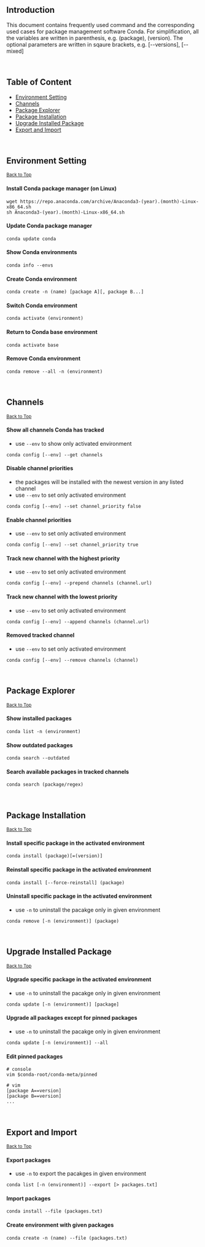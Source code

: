 ## Introduction
This document contains frequently used command and the corresponding used cases for package management software Conda. For simplification, all the variables are written in parenthesis, e.g. (package), (version). The optional parameters are written in sqaure brackets, e.g. [--versions], [--mixed]

&nbsp;
## Table of Content
* [Environment Setting](#environment-setting)
* [Channels](#channels)
* [Package Explorer](#package-explorer)
* [Package Installation](#package-installation)
* [Upgrade Installed Package](#upgrade-installed-package)
* [Export and Import](#export-and-import)

&nbsp;
## Environment Setting
<sub>[Back to Top](#introduction)</sub>
#### Install Conda package manager (on Linux)
```
wget https://repo.anaconda.com/archive/Anaconda3-(year).(month)-Linux-x86_64.sh
sh Anaconda3-(year).(month)-Linux-x86_64.sh
```
#### Update Conda package manager
```
conda update conda
```
#### Show Conda environments
```
conda info --envs
```
#### Create Conda environment
```
conda create -n (name) [package A][, package B...]
```
#### Switch Conda environment
```
conda activate (environment)
```
#### Return to Conda base environment
```
conda activate base
```
#### Remove Conda environment
```
conda remove --all -n (environment)
```

&nbsp;
## Channels
<sub>[Back to Top](#introduction)</sub>
#### Show all channels Conda has tracked
* use `--env` to show only activated environment
```
conda config [--env] --get channels
```
#### Disable channel priorities
* the packages will be installed with the newest version in any listed channel
* use `--env` to set only activated environment
```
conda config [--env] --set channel_priority false
```
#### Enable channel priorities
* use `--env` to set only activated environment
```
conda config [--env] --set channel_priority true
```
#### Track new channel with the highest priority
* use `--env` to set only activated environment
```
conda config [--env] --prepend channels (channel.url)
```
#### Track new channel with the lowest priority
* use `--env` to set only activated environment
```
conda config [--env] --append channels (channel.url)
```
#### Removed tracked channel
* use `--env` to set only activated environment
```
conda config [--env] --remove channels (channel)
```

&nbsp;
## Package Explorer
<sub>[Back to Top](#introduction)</sub>
#### Show installed packages
```
conda list -n (environment)
```
#### Show outdated packages
```
conda search --outdated
```
#### Search available packages in tracked channels
```
conda search (package/regex) 
```


&nbsp;
## Package Installation
<sub>[Back to Top](#introduction)</sub>
#### Install specific package in the activated environment
```
conda install (package)[=(version)]
```
#### Reinstall specific package in the activated environment
```
conda install [--force-reinstall] (package)
```
#### Uninstall specific package in the activated environment
* use `-n` to uninstall the pacakge only in given environment
```
conda remove [-n (environment)] (package)
```

&nbsp;
## Upgrade Installed Package
<sub>[Back to Top](#introduction)</sub>
#### Upgrade specific package in the activated environment
* use `-n` to uninstall the pacakge only in given environment
```
conda update [-n (environment)] [package]
```
#### Upgrade all packages except for pinned packages
* use `-n` to uninstall the pacakge only in given environment
```
conda update [-n (environment)] --all
```
#### Edit pinned packages
```
# console
vim $conda-root/conda-meta/pinned

# vim 
[package A==version]
[package B==version]
...
```

&nbsp;
## Export and Import
<sub>[Back to Top](#introduction)</sub>
#### Export packages
* use `-n` to export the pacakges in given environment
```
conda list [-n (environment)] --export [> packages.txt]
```
#### Import packages
```
conda install --file (packages.txt)
```
#### Create environment with given packages
```
conda create -n (name) --file (packages.txt)
```